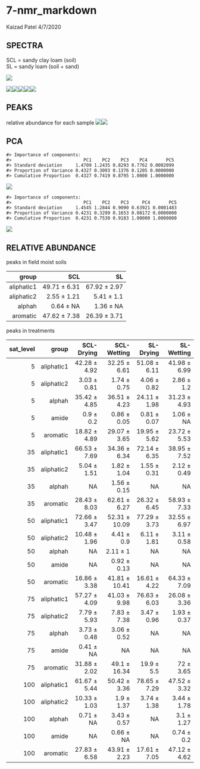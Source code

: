 7-nmr\_markdown
================
Kaizad Patel
4/7/2020

## SPECTRA

SCL = sandy clay loam (soil)  
SL = sandy loam (soil +
sand)

![](images/7b-nmr_markdown/nmr_spectra_fm-1.png)<!-- -->

![](images/7b-nmr_markdown/nmr_spectra-1.png)<!-- -->![](images/7b-nmr_markdown/nmr_spectra-2.png)<!-- -->![](images/7b-nmr_markdown/nmr_spectra-3.png)<!-- -->![](images/7b-nmr_markdown/nmr_spectra-4.png)<!-- -->![](images/7b-nmr_markdown/nmr_spectra-5.png)<!-- -->

## PEAKS

relative abundance for each sample
![](images/7b-nmr_markdown/peaks-1.png)<!-- -->![](images/7b-nmr_markdown/peaks-2.png)<!-- -->

## PCA

    #> Importance of components:
    #>                           PC1    PC2    PC3    PC4       PC5
    #> Standard deviation     1.4709 1.2435 0.8293 0.7762 0.0002099
    #> Proportion of Variance 0.4327 0.3093 0.1376 0.1205 0.0000000
    #> Cumulative Proportion  0.4327 0.7419 0.8795 1.0000 1.0000000

![](images/7b-nmr_markdown/nmr_pca-1.png)<!-- -->

    #> Importance of components:
    #>                           PC1    PC2    PC3     PC4       PC5
    #> Standard deviation     1.4545 1.2844 0.9090 0.63921 0.0001483
    #> Proportion of Variance 0.4231 0.3299 0.1653 0.08172 0.0000000
    #> Cumulative Proportion  0.4231 0.7530 0.9183 1.00000 1.0000000

![](images/7b-nmr_markdown/nmr_pca-2.png)<!-- -->

## RELATIVE ABUNDANCE

peaks in field moist soils

|      group |          SCL |           SL |
| ---------: | -----------: | -----------: |
| aliphatic1 | 49.71 ± 6.31 | 67.92 ± 2.97 |
| aliphatic2 |  2.55 ± 1.21 |   5.41 ± 1.1 |
|     alphah |    0.64 ± NA |    1.36 ± NA |
|   aromatic | 47.62 ± 7.38 | 26.39 ± 3.71 |

peaks in
treatments

| sat\_level |      group |   SCL-Drying |   SCL-Wetting |    SL-Drying |   SL-Wetting |
| ---------: | ---------: | -----------: | ------------: | -----------: | -----------: |
|          5 | aliphatic1 | 42.28 ± 4.92 |  32.25 ± 6.61 | 51.08 ± 6.11 | 41.98 ± 6.99 |
|          5 | aliphatic2 |  3.03 ± 0.81 |   1.74 ± 0.75 |  4.06 ± 0.82 |   2.86 ± 1.2 |
|          5 |     alphah | 35.42 ± 4.85 |  36.51 ± 4.23 | 24.11 ± 1.98 | 31.23 ± 4.93 |
|          5 |      amide |    0.9 ± 0.2 |   0.86 ± 0.05 |  0.81 ± 0.07 |    1.06 ± NA |
|          5 |   aromatic | 18.82 ± 4.89 |  29.07 ± 3.65 | 19.95 ± 5.62 | 23.72 ± 5.53 |
|         35 | aliphatic1 | 66.53 ± 7.69 |  34.36 ± 6.34 | 72.14 ± 6.35 | 38.95 ± 7.52 |
|         35 | aliphatic2 |  5.04 ± 1.51 |   1.82 ± 1.04 |  1.55 ± 0.31 |  2.12 ± 0.49 |
|         35 |     alphah |           NA |   1.56 ± 0.15 |           NA |           NA |
|         35 |   aromatic | 28.43 ± 8.03 |  62.61 ± 6.27 | 26.32 ± 6.45 | 58.93 ± 7.33 |
|         50 | aliphatic1 | 72.66 ± 3.47 | 52.31 ± 10.09 | 77.29 ± 3.73 | 32.55 ± 6.97 |
|         50 | aliphatic2 | 10.48 ± 1.96 |    4.41 ± 0.9 |  6.11 ± 1.81 |  3.11 ± 0.58 |
|         50 |     alphah |           NA |      2.11 ± 1 |           NA |           NA |
|         50 |      amide |           NA |   0.92 ± 0.13 |           NA |           NA |
|         50 |   aromatic | 16.86 ± 3.38 | 41.81 ± 10.41 | 16.61 ± 4.22 | 64.33 ± 7.09 |
|         75 | aliphatic1 | 57.27 ± 4.09 |  41.03 ± 9.98 | 76.63 ± 6.03 | 26.08 ± 3.36 |
|         75 | aliphatic2 |  7.79 ± 5.93 |   7.83 ± 7.38 |  3.47 ± 0.96 |  1.93 ± 0.37 |
|         75 |     alphah |  3.73 ± 0.48 |   3.06 ± 0.52 |           NA |           NA |
|         75 |      amide |    0.41 ± NA |            NA |           NA |           NA |
|         75 |   aromatic | 31.88 ± 2.02 |  49.1 ± 16.34 |   19.9 ± 5.5 |    72 ± 3.65 |
|        100 | aliphatic1 | 61.67 ± 5.44 |  50.42 ± 3.36 | 78.65 ± 7.29 | 47.52 ± 3.32 |
|        100 | aliphatic2 | 10.33 ± 1.03 |    1.9 ± 1.37 |  3.74 ± 1.38 |  3.44 ± 1.78 |
|        100 |     alphah |    0.71 ± NA |   3.43 ± 0.57 |           NA |   3.1 ± 1.27 |
|        100 |      amide |           NA |     0.66 ± NA |           NA |   0.74 ± 0.2 |
|        100 |   aromatic | 27.83 ± 6.58 |  43.91 ± 2.23 | 17.61 ± 7.05 | 47.12 ± 4.62 |
